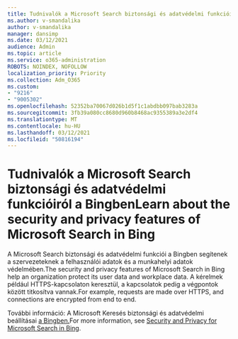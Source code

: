 ```yaml
---
title: Tudnivalók a Microsoft Search biztonsági és adatvédelmi funkcióiról a Bingben
ms.author: v-smandalika
author: v-smandalika
manager: dansimp
ms.date: 03/12/2021
audience: Admin
ms.topic: article
ms.service: o365-administration
ROBOTS: NOINDEX, NOFOLLOW
localization_priority: Priority
ms.collection: Adm_O365
ms.custom:
- "9216"
- "9005302"
ms.openlocfilehash: 52352ba70067d026b1d5f1c1abdbb097bab3283a
ms.sourcegitcommit: 3fb39a080cc8680d960b8468ac9355389a3e2df4
ms.translationtype: MT
ms.contentlocale: hu-HU
ms.lasthandoff: 03/12/2021
ms.locfileid: "50816194"
---
```

# <a name="learn-about-the-security-and-privacy-features-of-microsoft-search-in-bing"></a><span data-ttu-id="f4d45-102">Tudnivalók a Microsoft Search biztonsági és adatvédelmi funkcióiról a Bingben</span><span class="sxs-lookup"><span data-stu-id="f4d45-102">Learn about the security and privacy features of Microsoft Search in Bing</span></span>

<span data-ttu-id="f4d45-103">A Microsoft Search biztonsági és adatvédelmi funkciói a Bingben segítenek a szervezeteknek a felhasználói adatok és a munkahelyi adatok védelmében.</span><span class="sxs-lookup"><span data-stu-id="f4d45-103">The security and privacy features of Microsoft Search in Bing help an organization protect its user data and workplace data.</span></span> <span data-ttu-id="f4d45-104">A kérelmek például HTTPS-kapcsolaton keresztül, a kapcsolatok pedig a végpontok között titkosítva vannak.</span><span class="sxs-lookup"><span data-stu-id="f4d45-104">For example, requests are made over HTTPS, and connections are encrypted from end to end.</span></span>

<span data-ttu-id="f4d45-105">További információ: A Microsoft Keresés biztonsági és adatvédelmi beállításai [a Bingben.](https://docs.microsoft.com/microsoftsearch/security-for-search)</span><span class="sxs-lookup"><span data-stu-id="f4d45-105">For more information, see [Security and Privacy for Microsoft Search in Bing](https://docs.microsoft.com/microsoftsearch/security-for-search).</span></span>
